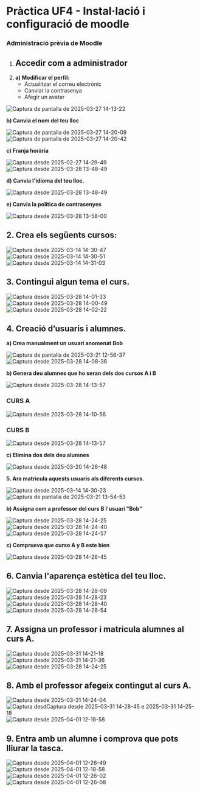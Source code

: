 # Pràctica UF4 - Instal·lació i configuració de moodle
### Administració prèvia de Moodle  

1. ## Accedir com a administrador
2. 
   **a) Modificar el perfil:**  
   - Actualitzar el correu electrònic  
   - Canviar la contrasenya  
   - Afegir un avatar

![Captura de pantalla de 2025-03-27 14-13-22](https://github.com/user-attachments/assets/9c426256-0a86-4370-8b58-64ac0930e651)

**b) Canvia el nom del teu lloc**

![Captura de pantalla de 2025-03-27 14-20-09](https://github.com/user-attachments/assets/8e9429c3-8ffd-49b2-b509-47a0f3240c2f)
![Captura de pantalla de 2025-03-27 14-20-42](https://github.com/user-attachments/assets/08802073-f27e-4619-aaf9-ee0cb1c939c5)

**c) Franja horària**

![Captura desde 2025-02-27 14-29-49](https://github.com/user-attachments/assets/cf3b1f8e-cbd6-47e1-8b85-c5ac450ce93e)
![Captura desde 2025-03-28 13-48-49](https://github.com/user-attachments/assets/889e9c00-bfbc-4128-a75a-64e9580ea241)

**d) Canvia l'idioma del teu lloc.**

![Captura desde 2025-03-28 13-48-49](https://github.com/user-attachments/assets/181bf907-99b3-4001-807e-e164f96928d6)

**e) Canvia la política de contrasenyes**

![Captura desde 2025-03-28 13-58-00](https://github.com/user-attachments/assets/cd7f3ea1-4f87-458e-9250-631f509c57d4)


## 2. Crea els següents cursos:

![Captura desde 2025-03-14 14-30-47](https://github.com/user-attachments/assets/5f339028-e4fc-4f52-b7d9-8991c8789b84)
![Captura desde 2025-03-14 14-30-51](https://github.com/user-attachments/assets/aac56523-8a21-4ff3-b4b7-997d4141f370)
![Captura desde 2025-03-14 14-31-03](https://github.com/user-attachments/assets/ded216d2-af29-4c7d-9ffd-859fe4e84cc6)

## 3. Contingui algun tema el curs.

![Captura desde 2025-03-28 14-01-33](https://github.com/user-attachments/assets/b694cbf8-20cf-4e5a-bbdd-df0cbc16b0ab)
![Captura desde 2025-03-28 14-00-49](https://github.com/user-attachments/assets/07c336f2-2819-4034-a114-4270e43a5a54)
![Captura desde 2025-03-28 14-02-22](https://github.com/user-attachments/assets/f33e5eff-d00e-4be3-96fd-93c9fd7bda88)

## 4. Creació d’usuaris i alumnes.


**a) Crea manualment un usuari anomenat Bob**

![Captura de pantalla de 2025-03-21 12-56-37](https://github.com/user-attachments/assets/2ebef2b3-12d0-4aff-a589-32ccae1eec63)
![Captura desde 2025-03-28 14-08-36](https://github.com/user-attachments/assets/5e33b7ca-c3c4-4533-a8c4-634b1485c11b)

**b) Genera deu alumnes que ho seran dels dos cursos A i B**

![Captura desde 2025-03-28 14-13-57](https://github.com/user-attachments/assets/1848cff2-0708-4683-905f-ee38efd00bab)


### CURS A

![Captura desde 2025-03-28 14-10-56](https://github.com/user-attachments/assets/d321f45d-bc06-432b-850e-5b35f0d5289c)

### CURS B

![Captura desde 2025-03-28 14-13-57](https://github.com/user-attachments/assets/7fcf139d-3a72-4736-a5db-dd3bc260ea91)

**c) Elimina dos dels deu alumnes**

![Captura desde 2025-03-20 14-26-48](https://github.com/user-attachments/assets/c1234250-c5e2-431a-9f45-1b391e0a2700)

**5. Ara matricula aquests usuaris als diferents cursos.**

![Captura desde 2025-03-14 14-30-23](https://github.com/user-attachments/assets/77592348-4b88-429f-b6fd-9310910cf5fb)
![Captura de pantalla de 2025-03-21 13-54-53](https://github.com/user-attachments/assets/abe758a3-5345-471c-926d-ddc5388e3491)


**b) Assigna com a professor del curs B l'usuari "Bob"**

![Captura desde 2025-03-28 14-24-25](https://github.com/user-attachments/assets/070c053f-7089-4e0d-a6fb-24636c3cde8f) ![Captura desde 2025-03-28 14-24-40](https://github.com/user-attachments/assets/dcc3d9a5-027d-44d3-a3aa-9a4cc5b6f94f)
![Captura desde 2025-03-28 14-24-57](https://github.com/user-attachments/assets/ae698f4d-d484-460d-95aa-7c263de23d2c)

**c) Comprueva que curso A y B este bien**

![Captura desde 2025-03-28 14-26-45](https://github.com/user-attachments/assets/50fa03f6-0d10-4276-9f1d-92089d10abc4)

## 6. Canvia l'aparença estètica del teu lloc.

![Captura desde 2025-03-28 14-28-09](https://github.com/user-attachments/assets/68562b42-188e-49c3-a7e3-d43313b49489) ![Captura desde 2025-03-28 14-28-23](https://github.com/user-attachments/assets/b4c94583-70cf-4b04-936d-4442d8126bf1)
![Captura desde 2025-03-28 14-28-40](https://github.com/user-attachments/assets/464fe7d3-616e-46b0-be99-e562c0263f87)
![Captura desde 2025-03-28 14-28-54](https://github.com/user-attachments/assets/4bb80bcf-32b8-4071-bccb-bce2ea34fe3b)


## 7. Assigna un professor i matricula alumnes al curs A.

![Captura desde 2025-03-31 14-21-18](https://github.com/user-attachments/assets/689ee76f-2679-43c6-99b5-665360b7d7c0)![Captura desde 2025-03-31 14-21-36](https://github.com/user-attachments/assets/637f169b-71bc-4ce8-a102-9f5de226799f)
![Captura desde 2025-03-28 14-24-25](https://github.com/user-attachments/assets/413025fb-72fe-4f95-ac2a-5589e83dd2b3)

## 8. Amb el professor afegeix contingut al curs A.

![Captura desde 2025-03-31 14-24-04](https://github.com/user-attachments/assets/9cf3dd99-b253-4b16-9024-b73686396bc4)
![Captura desd![Captura desde 2025-03-31 14-28-45](https://github.com/user-attachments/assets/eeaa3650-fe0e-4777-ad51-986aa4cd66df)
e 2025-03-31 14-25-18](https://github.com/user-attachments/assets/fa750e5e-4862-46fb-82e5-4cadac6d6c37)
![Captura desde 2025-04-01 12-18-58](https://github.com/user-attachments/assets/ff6e5202-a829-4af0-bb24-4a66c0c0278d)

## 9. Entra amb un alumne i comprova que pots lliurar la tasca.

![Captura desde 2025-04-01 12-26-49](https://github.com/user-attachments/assets/74431504-2127-4ba3-835b-624d26a3b9c9)
![Captura desde 2025-04-01 12-18-58](https://github.com/user-attachments/assets/021dc183-0429-41e2-8925-bb2ec8a7766b)
![Captura desde 2025-04-01 12-26-02](https://github.com/user-attachments/assets/a7bd8fc8-8383-4778-bf52-45d98feec3a9)
![Captura desde 2025-04-01 12-26-08](https://github.com/user-attachments/assets/f2386f7d-9d5e-4774-a3a5-0fc9c1edb910)
